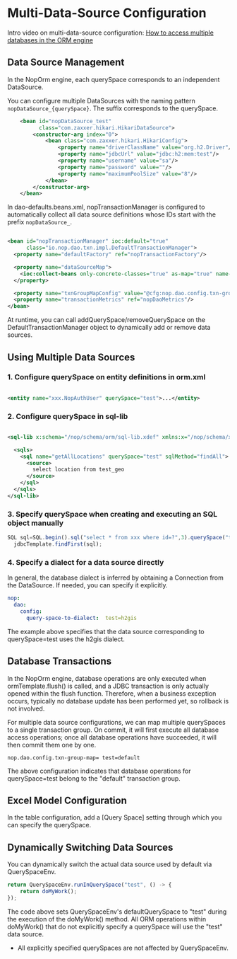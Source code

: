 # Multi-Data-Source Configuration

Intro video on multi-data-source configuration: [How to access multiple databases in the ORM engine](https://www.bilibili.com/video/BV1aX4y1Y7Xx/)

## Data Source Management
In the NopOrm engine, each querySpace corresponds to an independent DataSource.

You can configure multiple DataSources with the naming pattern `nopDataSource_{querySpace}`. The suffix corresponds to the querySpace.

```xml
    <bean id="nopDataSource_test"
          class="com.zaxxer.hikari.HikariDataSource">
        <constructor-arg index="0">
            <bean class="com.zaxxer.hikari.HikariConfig">
                <property name="driverClassName" value="org.h2.Driver"/>
                <property name="jdbcUrl" value="jdbc:h2:mem:test"/>
                <property name="username" value="sa"/>
                <property name="password" value=""/>
                <property name="maximumPoolSize" value="8"/>
            </bean>
        </constructor-arg>
    </bean>
```

In dao-defaults.beans.xml, nopTransactionManager is configured to automatically collect all data source definitions whose IDs start with the prefix `nopDataSource_`.

```xml

<bean id="nopTransactionManager" ioc:default="true"
      class="io.nop.dao.txn.impl.DefaultTransactionManager">
  <property name="defaultFactory" ref="nopTransactionFactory"/>

  <property name="dataSourceMap">
    <ioc:collect-beans only-concrete-classes="true" as-map="true" name-prefix="nopDataSource_"/>
  </property>

  <property name="txnGroupMapConfig" value="@cfg:nop.dao.config.txn-group-map|"/>
  <property name="transactionMetrics" ref="nopDaoMetrics"/>
</bean>
```

At runtime, you can call addQuerySpace/removeQuerySpace on the DefaultTransactionManager object to dynamically add or remove data sources.

## Using Multiple Data Sources

### 1. Configure querySpace on entity definitions in orm.xml

```xml

<entity name="xxx.NopAuthUser" querySpace="test">...</entity>
```

### 2. Configure querySpace in sql-lib

```xml

<sql-lib x:schema="/nop/schema/orm/sql-lib.xdef" xmlns:x="/nop/schema/xdsl.xdef">

  <sqls>
    <sql name="getAllLocations" querySpace="test" sqlMethod="findAll">
      <source>
        select location from test_geo
      </source>
    </sql>
  </sqls>
</sql-lib>
```

### 3. Specify querySpace when creating and executing an SQL object manually

```javascript
SQL sql=SQL.begin().sql("select * from xxx where id=?",3).querySpace("test").end();
  jdbcTemplate.findFirst(sql);
```

### 4. Specify a dialect for a data source directly

In general, the database dialect is inferred by obtaining a Connection from the DataSource. If needed, you can specify it explicitly.

```yaml
nop:
  dao:
    config:
      query-space-to-dialect:  test=h2gis
```

The example above specifies that the data source corresponding to querySpace=test uses the h2gis dialect.

## Database Transactions

In the NopOrm engine, database operations are only executed when ormTemplate.flush() is called, and a JDBC transaction is only actually opened within the flush function. Therefore, when a business exception occurs, typically no database update has been performed yet, so rollback is not involved.

For multiple data source configurations, we can map multiple querySpaces to a single transaction group. On commit, it will first execute all database access operations; once all database operations have succeeded, it will then commit them one by one.

```
nop.dao.config.txn-group-map= test=default
```

The above configuration indicates that database operations for querySpace=test belong to the "default" transaction group.

## Excel Model Configuration
In the table configuration, add a [Query Space] setting through which you can specify the querySpace.

## Dynamically Switching Data Sources

You can dynamically switch the actual data source used by default via QuerySpaceEnv.

```javascript
return QuerySpaceEnv.runInQuerySpace("test", () -> {
    return doMyWork();
});
```

The code above sets QuerySpaceEnv's defaultQuerySpace to "test" during the execution of the doMyWork() method. All ORM operations within doMyWork() that do not explicitly specify a querySpace will use the "test" data source.

* All explicitly specified querySpaces are not affected by QuerySpaceEnv.
<!-- SOURCE_MD5:a968a3587d4598251e8f1961e8a0b1f4-->
